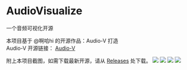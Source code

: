 # AudioVisualize
一个音频可视化开源

本项目基于 @啊哈hi 的开源作品：Audio-V 打造  
Audio-V 开源链接：
[Audio-V](https://github.com/EdrowsLuo/audio-v)

附上本项目截图，如需下载最新开源，请从 [Releases](https://github.com/xxx-source/AudioVisualize/releases) 处下载。
![](https://github.com/xxx-source/AudioVisualize/blob/master/img/1.png)
![](https://github.com/xxx-source/AudioVisualize/blob/master/img/2.png)
![](https://github.com/xxx-source/AudioVisualize/blob/master/img/3.png)
![](https://github.com/xxx-source/AudioVisualize/blob/master/img/4.png)
